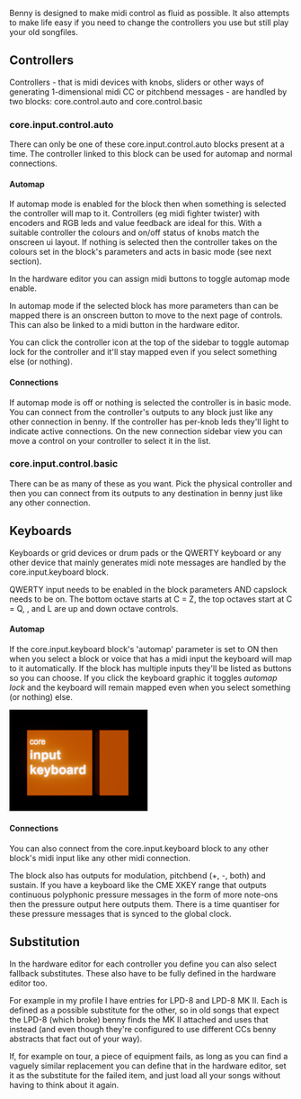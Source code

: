 Benny is designed to make midi control as fluid as possible. It also attempts to make life easy if you need to change the controllers you use but still play your old songfiles.

## Controllers

Controllers - that is midi devices with knobs, sliders or other ways of generating 1-dimensional midi CC or pitchbend messages - are handled by two blocks: core.control.auto and core.control.basic

### core.input.control.auto

There can only be one of these core.input.control.auto blocks present at a time. The controller linked to this block can be used for automap and normal connections. 

#### Automap

If automap mode is enabled for the block then when something is selected the controller will map to it. Controllers (eg midi fighter twister) with encoders and RGB leds and value feedback are ideal for this. With a suitable controller the colours and on/off status of knobs match the onscreen ui layout. If nothing is selected then the controller takes on the colours set in the block's parameters and acts in basic mode (see next section).

In the hardware editor you can assign midi buttons to toggle automap mode enable.

In automap mode if the selected block has more parameters than can be mapped there is an onscreen button to move to the next page of controls. This can also be linked to a midi button in the hardware editor.

You can click the controller icon at the top of the sidebar to toggle automap lock for the controller and it'll stay mapped even if you select something else (or nothing).

#### Connections

If automap mode is off or nothing is selected the controller is in basic mode. You can connect from the controller's outputs to any block just like any other connection in benny. If the controller has per-knob leds they'll light to indicate active connections. On the new connection sidebar view you can move a control on your controller to select it in the list.

### core.input.control.basic

There can be as many of these as you want. Pick the physical controller and then you can connect from its outputs to any destination in benny just like any other connection.

## Keyboards

Keyboards or grid devices or drum pads or the QWERTY keyboard or any other device that mainly generates midi note messages are handled by the core.input.keyboard block.

QWERTY input needs to be enabled in the block parameters AND capslock needs to be on. The bottom octave starts at C = Z, the top octaves start at C = Q, , and L are up and down octave controls.

#### Automap

If the core.input.keyboard block's 'automap' parameter is set to ON then when you select a block or voice that has a midi input the keyboard will map to it automatically. If the block has multiple inputs they'll be listed as buttons so you can choose. If you click the keyboard graphic it toggles *automap lock* and the keyboard will remain mapped even when you select something (or nothing) else.

![keyboard automap section](assets/screenshots/block_keyboard.png)

#### Connections

You can also connect from the core.input.keyboard block to any other block's midi input like any other midi connection.

The block also has outputs for modulation, pitchbend (+, -, both) and sustain. If you have a keyboard like the CME XKEY range that outputs continuous polyphonic pressure messages in the form of more note-ons then the pressure output here outputs them. There is a time quantiser for these pressure messages that is synced to the global clock.

## Substitution

In the hardware editor for each controller you define you can also select fallback substitutes. These also have to be fully defined in the hardware editor too. 

For example in my profile I have entries for LPD-8 and LPD-8 MK II. Each is defined as a possible substitute for the other, so in old songs that expect the LPD-8 (which broke) benny finds the MK II attached and uses that instead (and even though they're configured to use different CCs benny abstracts that fact out of your way).

If, for example on tour, a piece of equipment fails, as long as you can find a vaguely similar replacement you can define that in the hardware editor, set it as the substitute for the failed item, and just load all your songs without having to think about it again.
